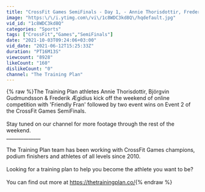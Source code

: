 ```yaml
---
title: "CrossFit Games SemiFinals - Day 1, - Annie Thorisdottir, Frederik Ægidius and BK Gudmundsson"
image: "https:\/\/i.ytimg.com\/vi\/1c8WDC3kd8Q\/hqdefault.jpg"
vid_id: "1c8WDC3kd8Q"
categories: "Sports"
tags: ["CrossFit","Games","SemiFinals"]
date: "2021-10-03T09:24:06+03:00"
vid_date: "2021-06-12T15:25:33Z"
duration: "PT16M13S"
viewcount: "8928"
likeCount: "160"
dislikeCount: "0"
channel: "The Training Plan"
---
```

{% raw %}The Training Plan athletes Annie Thorisdottir, Björgvin Gudmundsson &amp; Frederik Ægidius kick off the weekend of online competition with 'Friendly Fran' followed by two event wins on Event 2 of the CrossFit Games SemiFinals.  <br /><br />Stay tuned on our channel for more footage through the rest of the weekend.<br />______________<br /><br />The Training Plan team has been working with CrossFit Games champions, podium finishers and athletes of all levels since 2010. <br /><br />Looking for a training plan to help you become the athlete you want to be?<br /><br />You can find out more at <a rel="nofollow" target="blank" href="https://thetrainingplan.co/">https://thetrainingplan.co/</a>{% endraw %}
